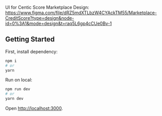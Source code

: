 UI for Centic Score Marketplace
Design: https://www.figma.com/file/dRZ5mdXTLbzW4CYAckTM55/Marketplace-CreditScore?type=design&node-id=0%3A1&mode=design&t=raq5L6gp4cCUe0Bv-1

## Getting Started

First, install dependency:

```bash
npm i
# or
yarn
```

Run on local:

```bash
npm run dev
# or
yarn dev
```

Open [http://localhost:3000](http://localhost:3000).

